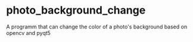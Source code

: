 # photo_background_change
A programm that can change the color of a photo's background based on opencv and pyqt5
